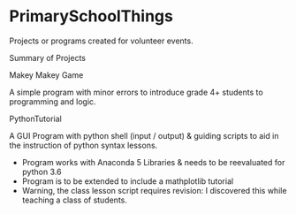 # PrimarySchoolThings
Projects or programs created for volunteer events.

Summary of Projects


Makey Makey Game

A simple program with minor errors to introduce grade 4+ students to programming
and logic.


PythonTutorial

A GUI Program with python shell (input / output) & guiding scripts to aid
in the instruction of python syntax lessons.

+ Program works with Anaconda 5 Libraries & needs to be reevaluated for python 3.6
+ Program is to be extended to include a mathplotlib tutorial
+ Warning, the class lesson script requires revision: 
    I discovered this while teaching a class of students.



